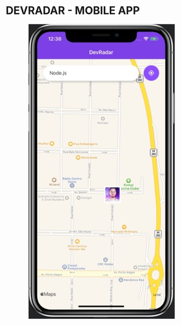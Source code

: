 # DEVRADAR - MOBILE APP

<p align="center">
  <img alt="be-the-hero" src=".github/semana10.jpg" >
</p>
